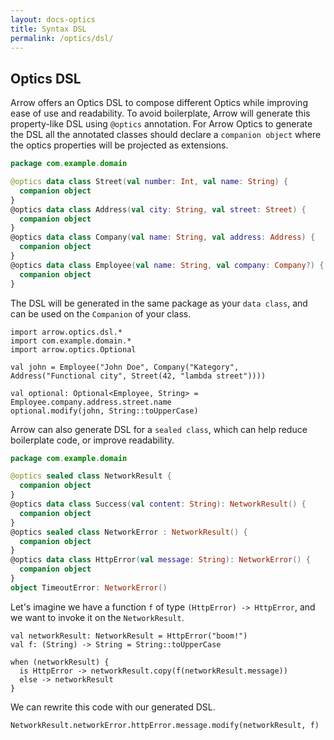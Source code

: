 ```yaml
---
layout: docs-optics
title: Syntax DSL
permalink: /optics/dsl/
---
```


## Optics DSL


Arrow offers an Optics DSL to compose different Optics while improving ease of use and readability.
To avoid boilerplate, Arrow will generate this property-like DSL using `@optics` annotation. For Arrow Optics to generate the DSL all the annotated classes should declare a `companion object` where the optics properties will be projected as extensions.

```kotlin
package com.example.domain

@optics data class Street(val number: Int, val name: String) {
  companion object
}
@optics data class Address(val city: String, val street: Street) {
  companion object
}
@optics data class Company(val name: String, val address: Address) {
  companion object
}
@optics data class Employee(val name: String, val company: Company?) {
  companion object
}
```

The DSL will be generated in the same package as your `data class`, and can be used on the `Companion` of your class.

```kotlin:ank
import arrow.optics.dsl.*
import com.example.domain.*
import arrow.optics.Optional

val john = Employee("John Doe", Company("Kategory", Address("Functional city", Street(42, "lambda street"))))

val optional: Optional<Employee, String> = Employee.company.address.street.name
optional.modify(john, String::toUpperCase)
```

Arrow can also generate DSL for a `sealed class`, which can help reduce boilerplate code, or improve readability.

```kotlin
package com.example.domain

@optics sealed class NetworkResult {
  companion object
}
@optics data class Success(val content: String): NetworkResult() {
  companion object
}
@optics sealed class NetworkError : NetworkResult() {
  companion object
}
@optics data class HttpError(val message: String): NetworkError() {
  companion object
}
object TimeoutError: NetworkError()
```

Let's imagine we have a function `f` of type `(HttpError) -> HttpError`, and we want to invoke it on the `NetworkResult`.

```kotlin:ank
val networkResult: NetworkResult = HttpError("boom!")
val f: (String) -> String = String::toUpperCase

when (networkResult) {
  is HttpError -> networkResult.copy(f(networkResult.message))
  else -> networkResult
}
```

We can rewrite this code with our generated DSL.

```kotlin:ank
NetworkResult.networkError.httpError.message.modify(networkResult, f)
```